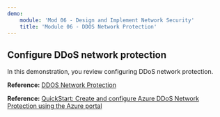 ```yaml
---
demo:
    module: 'Mod 06 - Design and Implement Network Security'
    title: 'Module 06 - DDOS Network Protection'
---
```

## Configure DDoS network protection

In this demonstration, you review configuring DDoS network protection.

**Reference:** [DDOS Network Protection](https://learn.microsoft.com/azure/ddos-protection/manage-ddos-protection)

**Reference:** [QuickStart: Create and configure Azure DDoS Network Protection using the Azure portal](https://learn.microsoft.com/azure/ddos-protection/manage-ddos-protection)
